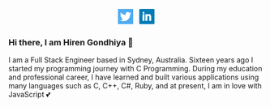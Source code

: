 <p align='center'>
<a href="https://twitter.com/hirengondhiya"><img height="30" src="https://github.com/hirengondhiya/hirengondhiya/blob/master/assets/images/twitter.png?raw=true"></a>&nbsp;&nbsp;
<a href="https://www.linkedin.com/in/hirengondhiya/"><img height="30" src="https://github.com/hirengondhiya/hirengondhiya/blob/master/assets/images/linkedin.png?raw=true"></a>
</p>

### Hi there, I am Hiren Gondhiya 👋

<!--
**hirengondhiya/hirengondhiya** is a ✨ _special_ ✨ repository because its `README.md` (this file) appears on your GitHub profile.

Here are some ideas to get you started:

- 🔭 I’m currently working on ...
- 🌱 I’m currently learning ...
- 👯 I’m looking to collaborate on ...
- 🤔 I’m looking for help with ...
- 💬 Ask me about ...
- 📫 How to reach me: ...
- 😄 Pronouns: ...
- ⚡ Fun fact: ...
-->

I am a Full Stack Engineer based in Sydney, Australia. Sixteen years ago I started my programming journey with C Programming. During my education and professional career, I have learned and built various applications using many languages such as C, C++, C#, Ruby, and at present,  I am in love with JavaScript :two_hearts:

